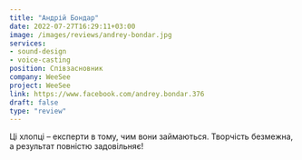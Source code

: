 ```yaml
---
title: "Андрій Бондар"
date: 2022-07-27T16:29:11+03:00
image: /images/reviews/andrey-bondar.jpg
services:
- sound-design
- voice-casting
position: Співзасновник
company: WeeSee
project: WeeSee
link: https://www.facebook.com/andrey.bondar.376
draft: false
type: "review"
---
```


Ці хлопці – експерти в тому, чим вони займаються. Творчість безмежна, а результат повністю задовільняє!